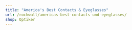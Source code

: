 ```yaml
---
title: "America's Best Contacts & Eyeglasses"
url: /rockwall/americas-best-contacts-und-eyeglasses/
shop: Optiker
---
```

